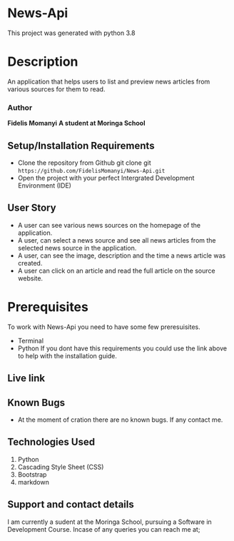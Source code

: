 # News-Api

This project was generated with python 3.8

# Description

An application that helps users to list and preview news articles from various sources for them to read. 

### Author
**Fidelis Momanyi**
**A student at Moringa School**

## Setup/Installation Requirements

* Clone the repository from Github
git clone git ```https://github.com/FidelisMomanyi/News-Api.git```
* Open the project with your perfect Intergrated Development Environment (IDE)

## User Story

- A user can see various news sources on the homepage of the application.
- A user, can select a news source and see all news articles from the selected news source in the application.
- A user, can see the image, description and the time a news article was created.
- A user can click on an article and read the full article on the source website.

# Prerequisites

To work with News-Api you need to have some few preresuisites.
- Terminal
- Python
If you dont have this requirements you could use the link above to help with the installation guide.

## Live link


## Known Bugs

* At the moment of cration there are no known bugs. If any contact me.

## Technologies Used
1. Python
2. Cascading Style Sheet (CSS)
3. Bootstrap
4. markdown

## Support and contact details
I am currently a sudent at the Moringa School, pursuing a Software in Development Course.
Incase of any queries you can reach me at;


